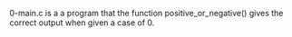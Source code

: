 0-main.c is a a program that the function positive_or_negative() gives the correct output when given a case of 0.
